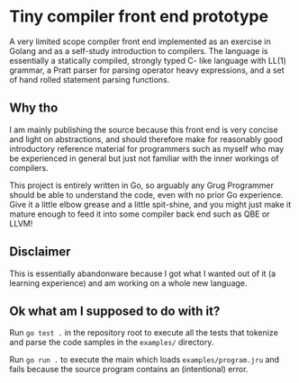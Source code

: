 # Tiny compiler front end prototype

A very limited scope compiler front end implemented as an exercise in Golang and as a self-study introduction to compilers. The language is essentially a statically compiled, strongly typed C- like language with LL(1) grammar, a Pratt parser for parsing operator heavy expressions, and a set of hand rolled statement parsing functions.

## Why tho

I am mainly publishing the source because this front end is very concise and light on abstractions, and should therefore make for reasonably good introductory reference material for programmers such as myself who may be experienced in general but just not familiar with the inner workings of compilers.

This project is entirely written in Go, so arguably any Grug Programmer should be able to understand the code, even with no prior Go experience. Give it a little elbow grease and a little spit-shine, and you might just make it mature enough to feed it into some compiler back end such as QBE or LLVM!

## Disclaimer

This is essentially abandonware because I got what I wanted out of it (a learning experience) and am working on a whole new language.

## Ok what am I supposed to do with it?

Run `go test .` in the repository root to execute all the tests that tokenize and parse the code samples in the `examples/` directory.

Run `go run .` to execute the main which loads `examples/program.jru` and fails because the source program contains an (intentional) error.
